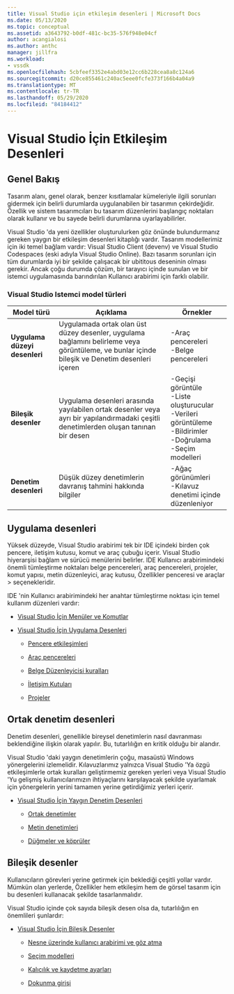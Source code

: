 ```yaml
---
title: Visual Studio için etkileşim desenleri | Microsoft Docs
ms.date: 05/13/2020
ms.topic: conceptual
ms.assetid: a3643792-b0df-481c-bc35-576f948e04cf
author: acangialosi
ms.author: anthc
manager: jillfra
ms.workload:
- vssdk
ms.openlocfilehash: 5cbfeef3352e4abd03e12cc6b228cea8a8c124a6
ms.sourcegitcommit: d20ce855461c240ac5eee0fcfe373f166b4a04a9
ms.translationtype: MT
ms.contentlocale: tr-TR
ms.lasthandoff: 05/29/2020
ms.locfileid: "84184412"
---
```

# <a name="interaction-patterns-for-visual-studio"></a>Visual Studio İçin Etkileşim Desenleri
## <a name="overview"></a>Genel Bakış
 Tasarım alanı, genel olarak, benzer kısıtlamalar kümeleriyle ilgili sorunları gidermek için belirli durumlarda uygulanabilen bir tasarımın çekirdeğidir. Özellik ve sistem tasarımcıları bu tasarım düzenlerini başlangıç noktaları olarak kullanır ve bu sayede belirli durumlarına uyarlayabilirler.

 Visual Studio 'da yeni özellikler oluşturulurken göz önünde bulundurmanız gereken yaygın bir etkileşim desenleri kitaplığı vardır. Tasarım modellerimiz için iki temel bağlam vardır: Visual Studio Client (devenv) ve Visual Studio Codespaces (eski adıyla Visual Studio Online). Bazı tasarım sorunları için tüm durumlarda iyi bir şekilde çalışacak bir ubititous deseninin olması gerekir. Ancak çoğu durumda çözüm, bir tarayıcı içinde sunulan ve bir istemci uygulamasında barındırılan Kullanıcı arabirimi için farklı olabilir.

### <a name="visual-studio-client-pattern-types"></a>Visual Studio Istemci model türleri

|Model türü|Açıklama|Örnekler|
|------------------|-----------------|--------------|
|**Uygulama düzeyi desenleri**|Uygulamada ortak olan üst düzey desenler, uygulama bağlamını belirleme veya görüntüleme, ve bunlar içinde bileşik ve Denetim desenleri içeren|-Araç pencereleri<br />-Belge pencereleri|
|**Bileşik desenler**|Uygulama desenleri arasında yayılabilen ortak desenler veya ayrı bir yapılandırmadaki çeşitli denetimlerden oluşan tanınan bir desen|-Geçişi görüntüle<br />-Liste oluşturucular<br />-Verileri görüntüleme<br />-Bildirimler<br />-Doğrulama<br />-Seçim modelleri|
|**Denetim desenleri**|Düşük düzey denetimlerin davranış tahmini hakkında bilgiler|-Ağaç görünümleri<br />-Kılavuz denetimi içinde düzenleniyor|

## <a name="application-patterns"></a>Uygulama desenleri
 Yüksek düzeyde, Visual Studio arabirimi tek bir IDE içindeki birden çok pencere, iletişim kutusu, komut ve araç çubuğu içerir. Visual Studio hiyerarşisi bağlam ve sürücü menülerini belirler. IDE Kullanıcı arabirimindeki önemli tümleştirme noktaları belge pencereleri, araç pencereleri, projeler, komut yapısı, metin düzenleyici, araç kutusu, Özellikler penceresi ve araçlar > seçenekleridir.

 IDE 'nin Kullanıcı arabirimindeki her anahtar tümleştirme noktası için temel kullanım düzenleri vardır:

- [Visual Studio İçin Menüler ve Komutlar](../../extensibility/ux-guidelines/menus-and-commands-for-visual-studio.md)

- [Visual Studio İçin Uygulama Desenleri](../../extensibility/ux-guidelines/application-patterns-for-visual-studio.md)

  - [Pencere etkileşimleri](../../extensibility/ux-guidelines/application-patterns-for-visual-studio.md#BKMK_WindowInteractions)

  - [Araç pencereleri](../../extensibility/ux-guidelines/application-patterns-for-visual-studio.md#BKMK_ToolWindows)

  - [Belge Düzenleyicisi kuralları](../../extensibility/ux-guidelines/application-patterns-for-visual-studio.md#BKMK_DocumentEditorConventions)

  - [İletişim Kutuları](../../extensibility/ux-guidelines/application-patterns-for-visual-studio.md#BKMK_Dialogs)

  - [Projeler](../../extensibility/ux-guidelines/application-patterns-for-visual-studio.md#BKMK_Projects)

## <a name="common-control-patterns"></a>Ortak denetim desenleri
 Denetim desenleri, genellikle bireysel denetimlerin nasıl davranması beklendiğine ilişkin olarak yapılır. Bu, tutarlılığın en kritik olduğu bir alandır.

 Visual Studio 'daki yaygın denetimlerin çoğu, masaüstü Windows yönergelerini izlemelidir. Kılavuzlarımız yalnızca Visual Studio 'Ya özgü etkileşimlerle ortak kuralları geliştirmemiz gereken yerleri veya Visual Studio 'Yu gelişmiş kullanıcılarımızın ihtiyaçlarını karşılayacak şekilde uyarlamak için yönergelerin yerini tamamen yerine getirdiğimiz yerleri içerir.

- [Visual Studio İçin Yaygın Denetim Desenleri](../../extensibility/ux-guidelines/common-control-patterns-for-visual-studio.md)

  - [Ortak denetimler](../../extensibility/ux-guidelines/common-control-patterns-for-visual-studio.md#BKMK_CommonControls)

  - [Metin denetimleri](../../extensibility/ux-guidelines/common-control-patterns-for-visual-studio.md#BKMK_TextControls)

  - [Düğmeler ve köprüler](../../extensibility/ux-guidelines/common-control-patterns-for-visual-studio.md#BKMK_ButtonsAndHyperlinks)

## <a name="composite-patterns"></a>Bileşik desenler
 Kullanıcıların görevleri yerine getirmek için beklediği çeşitli yollar vardır. Mümkün olan yerlerde, Özellikler hem etkileşim hem de görsel tasarım için bu desenleri kullanacak şekilde tasarlanmalıdır.

 Visual Studio içinde çok sayıda bileşik desen olsa da, tutarlılığın en önemlileri şunlardır:

- [Visual Studio İçin Bileşik Desenler](../../extensibility/ux-guidelines/composite-patterns-for-visual-studio.md)

  - [Nesne üzerinde kullanıcı arabirimi ve göz atma](../../extensibility/ux-guidelines/composite-patterns-for-visual-studio.md#BKMK_OnObjectUI)

  - [Seçim modelleri](../../extensibility/ux-guidelines/composite-patterns-for-visual-studio.md#BKMK_SelectionModels)

  - [Kalıcılık ve kaydetme ayarları](../../extensibility/ux-guidelines/composite-patterns-for-visual-studio.md#BKMK_PersistenceAndSavingSettings)

  - [Dokunma girişi](../../extensibility/ux-guidelines/composite-patterns-for-visual-studio.md#BKMK_TouchInput)
